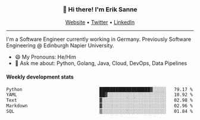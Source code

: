<h3 align="center">👋 Hi there! I'm Erik Sanne</h3>
<p align="center">
  <a href="https://eriksanne.com">Website</a> •
  <a href="https://twitter.com/ErikKonradSanne">Twitter</a> •
  <a href="https://www.linkedin.com/in/eriksanne/">LinkedIn</a>
</p>

---
I'm a Software Engineer currently working in Germany. Previously Software Engineering @ Edinburgh Napier University.

- 😄 My Pronouns: He/Him
- 💬 Ask me about: Python, Golang, Java, Cloud, DevOps, Data Pipelines

<h4>Weekly development stats</h4>
<!--START_SECTION:waka-->

```txt
Python                             ███████████████████▓░░░░░   79.17 %
YAML                               ██▓░░░░░░░░░░░░░░░░░░░░░░   10.92 %
Text                               ▓░░░░░░░░░░░░░░░░░░░░░░░░   02.98 %
Markdown                           ▓░░░░░░░░░░░░░░░░░░░░░░░░   02.96 %
SQL                                ▒░░░░░░░░░░░░░░░░░░░░░░░░   01.84 %
```

<!--END_SECTION:waka-->
